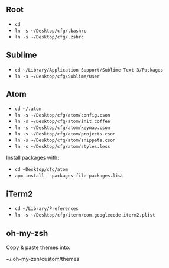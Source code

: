 ## Root
- `cd`
- `ln -s ~/Desktop/cfg/.bashrc`
- `ln -s ~/Desktop/cfg/.zshrc`

## Sublime
- `cd ~/Library/Application Support/Sublime Text 3/Packages`
- `ln -s ~/Desktop/cfg/Sublime/User`

## Atom
- `cd ~/.atom`
- `ln -s ~/Desktop/cfg/atom/config.cson`
- `ln -s ~/Desktop/cfg/atom/init.coffee`
- `ln -s ~/Desktop/cfg/atom/keymap.cson`
- `ln -s ~/Desktop/cfg/atom/projects.cson`
- `ln -s ~/Desktop/cfg/atom/snippets.cson`
- `ln -s ~/Desktop/cfg/atom/styles.less`

Install packages with:
- `cd ~Desktop/cfg/atom`
- `apm install --packages-file packages.list`

## iTerm2
- `cd ~/Library/Preferences`
- `ln -s ~/Desktop/cfg/iterm/com.googlecode.iterm2.plist`

## oh-my-zsh
Copy & paste themes into:

~/.oh-my-zsh/custom/themes

